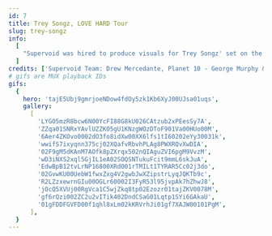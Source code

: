 ```yaml
---
id: 7
title: Trey Songz, LOVE HARD Tour
slug: trey-songz
info:
  [
    "Supervoid was hired to produce visuals for Trey Songz' set on the LOVE HARD tour by production manager Daniel Arbelaez.  We brought on our frequent collaborators Planet 10 to help pull this together on a tight timeline.  With less than two weeks to produce a creative deck, direction, animation and final edits, it was a marathon project that pushed us to work efficiently and not second guess our instincts.  It was quite a journey but the end result was great!",
  ]
credits: ['Supervoid Team: Drew Mercedante, Planet 10 - George Murphy & Kenn Koubeck']
# gifs are MUX playback IDs
gifs:
  {
    hero: 'tajE5Ubj9gmrjoeNDow4fdOy5zk1Kb6XyJ00UJsa01uqs',
    gallery:
      [
        'LYGO5mzR8bcw6N00YcFI88G8kU026CAtzub2xPEesSy7A',
        'ZZqa01SNRxYAvlUZZKO5gU1KNzgWOzDToF901Va00HUo00M',
        '6Aer4ZKOvo0002dO3fo8idXw00XX6lfs1tI60202eYy30031k',
        'wwifS7ixyqnn375cj02XQafvRbvhPLAg8PWXRQvXwDIA',
        '02F9gM5dKAnM7AOfk8pZXrqx502nQIAguZVI6pgM9VvzM',
        'wD3iNXS2xql5GjIL1eA02SOQSNTukuFcit9mmL6skJuA',
        'EdwBpB12tvLrNP16800XRdO01rTMILt1TYRAR5Cc02j3do',
        '02GvwKU00UebW1fwxZxg4V2gwbJwXZipstrLyqJQKTb9c',
        'R2LZzxewrnGIu00OGLr60002I3FyR53l95jvpAk7hZhwJ8',
        'jOcQ5XVUj00RgVca1C5wjZkq8tp02Ezozr01tajZKV0078M',
        'gf6rQzi002ZC2u2vITik402DndCSaG01Lqtp1SYi6GAkaU',
        '01gFDDFGVFD00f1qhl8xLm02kKRVrhJi01gf7XAJW00101PgM',
      ],
  }
---
```

